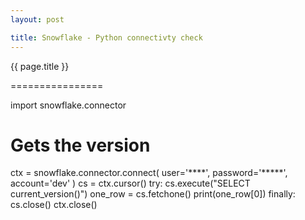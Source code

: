 ```yaml
---
layout: post

title: Snowflake - Python connectivty check
---
```




{{ page.title }}

================


import snowflake.connector

# Gets the version
ctx = snowflake.connector.connect(
    user='****',
    password='*****',
    account='dev'
    )
cs = ctx.cursor()
try:
    cs.execute("SELECT current_version()")
    one_row = cs.fetchone()
    print(one_row[0])
finally:
    cs.close()
ctx.close()

